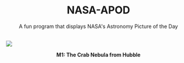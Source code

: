 <div align="center">
  <h1>
    NASA-APOD
  </h1>
</div>
  
<div align="center">
  A fun program that displays NASA's Astronomy Picture of the Day
</div>

<br>

![](https://apod.nasa.gov/apod/image/2301/CrabNebula_Hubble_3864.jpg)

<p align = "center">
  <b>M1: The Crab Nebula from Hubble</b>
</p>
